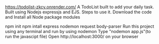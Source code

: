 https://todolist-zkcy.onrender.com/
A TodoList built to add your daily task.
Built using Nodejs expressjs and EJS. 
Steps to use it.
Download the code and Install all Node package modules

npm init
npm intall express nodemon request body-parser Run this project using any terminal and run by using nodemon Type "nodemon app.js"(to run the javascipt file) Open http://localhost:3000/ on your browser 

